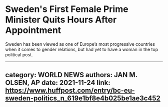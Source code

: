 # Sweden's First Female Prime Minister Quits Hours After Appointment

Sweden has been viewed as one of Europe’s most progressive countries when it comes to gender relations, but had yet to have a woman in the top political post.

---
category: WORLD NEWS
authors: JAN M. OLSEN, AP
date: 2021-11-24
link: https://www.huffpost.com/entry/bc-eu-sweden-politics_n_619e1bf8e4b025be1ae3c452
---
